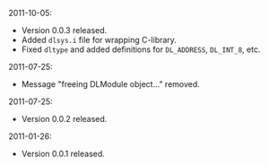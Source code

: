 2011-10-05:
 * Version 0.0.3 released.
 * Added `dlsys.i` file for wrapping C-library.
 * Fixed `dltype` and added definitions for `DL_ADDRESS`, `DL_INT_8`, etc.

2011-07-25:
 * Message "freeing DLModule object..." removed.

2011-07-25:
 * Version 0.0.2 released.

2011-01-26:
 * Version 0.0.1 released.
